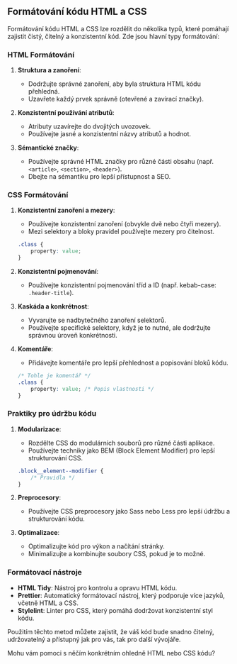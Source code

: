 ﻿## Formátování kódu HTML a CSS

Formátování kódu HTML a CSS lze rozdělit do několika typů, které pomáhají zajistit čistý, čitelný a konzistentní kód. Zde jsou hlavní typy formátování:

### HTML Formátování

1. **Struktura a zanoření**:
   - Dodržujte správné zanoření, aby byla struktura HTML kódu přehledná.
   - Uzavřete každý prvek správně (otevřené a zavírací značky).

2. **Konzistentní používání atributů**:
   - Atributy uzavírejte do dvojitých uvozovek.
   - Používejte jasné a konzistentní názvy atributů a hodnot.

3. **Sémantické značky**:
   - Používejte správné HTML značky pro různé části obsahu (např. `<article>`, `<section>`, `<header>`).
   - Dbejte na sémantiku pro lepší přístupnost a SEO.

### CSS Formátování

1. **Konzistentní zanoření a mezery**:
   - Používejte konzistentní zanoření (obvykle dvě nebo čtyři mezery).
   - Mezi selektory a bloky pravidel používejte mezery pro čitelnost.
   
   ```css
   .class {
       property: value;
   }
   ```

2. **Konzistentní pojmenování**:
   - Používejte konzistentní pojmenování tříd a ID (např. kebab-case: `.header-title`).
   
3. **Kaskáda a konkrétnost**:
   - Vyvarujte se nadbytečného zanoření selektorů.
   - Používejte specifické selektory, když je to nutné, ale dodržujte správnou úroveň konkrétnosti.

4. **Komentáře**:
   - Přidávejte komentáře pro lepší přehlednost a popisování bloků kódu.
   
   ```css
   /* Tohle je komentář */
   .class {
       property: value; /* Popis vlastnosti */
   }
   ```

### Praktiky pro údržbu kódu

1. **Modularizace**:
   - Rozdělte CSS do modulárních souborů pro různé části aplikace.
   - Používejte techniky jako BEM (Block Element Modifier) pro lepší strukturování CSS.
   
   ```css
   .block__element--modifier {
       /* Pravidla */
   }
   ```

2. **Preprocesory**:
   - Používejte CSS preprocesory jako Sass nebo Less pro lepší údržbu a strukturování kódu.
   
3. **Optimalizace**:
   - Optimalizujte kód pro výkon a načítání stránky.
   - Minimalizujte a kombinujte soubory CSS, pokud je to možné.

### Formátovací nástroje

- **HTML Tidy**: Nástroj pro kontrolu a opravu HTML kódu.
- **Prettier**: Automatický formátovací nástroj, který podporuje více jazyků, včetně HTML a CSS.
- **Stylelint**: Linter pro CSS, který pomáhá dodržovat konzistentní styl kódu.

Použitím těchto metod můžete zajistit, že váš kód bude snadno čitelný, udržovatelný a přístupný jak pro vás, tak pro další vývojáře.

Mohu vám pomoci s něčím konkrétním ohledně HTML nebo CSS kódu?
